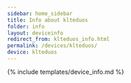 ```yaml
---
sidebar: home_sidebar
title: Info about klteduos
folder: info
layout: deviceinfo
redirect_from: klteduos_info.html
permalink: /devices/klteduos/
device: klteduos
---
```

{% include templates/device_info.md %}
